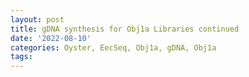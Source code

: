 ```yaml
---
layout: post
title: gDNA synthesis for Obj1a Libraries continued
date: '2022-08-10'
categories: Oyster, EecSeq, Obj1a, gDNA, Obj1a
tags: 
---
```

